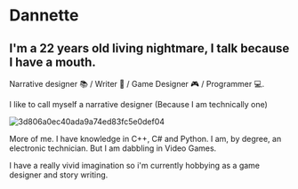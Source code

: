 # Dannette 

## I'm a 22 years old living nightmare, I talk because I have a mouth. 
Narrative designer 📚 / Writer 📖 / Game Designer 🎮 / Programmer 💻.

I like to call myself a narrative designer (Because I am technically one) 

![3d806a0ec40ada9a74ed83fc5e0def04](https://user-images.githubusercontent.com/63015968/217115937-74e95241-6035-4017-a4af-2ae9389cb1e2.jpg)

More of me. I have knowledge in C++, C# and Python. I am, by degree, an electronic technician. But I am dabbling in Video Games.

I have a really vivid imagination so i'm currently hobbying as a game designer and story writing.

